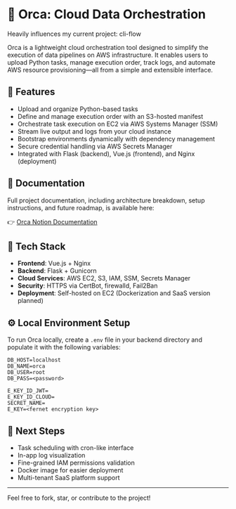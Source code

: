 # 🐳 Orca: Cloud Data Orchestration
Heavily influences my current project: cli-flow

Orca is a lightweight cloud orchestration tool designed to simplify the execution of data pipelines on AWS infrastructure. It enables users to upload Python tasks, manage execution order, track logs, and automate AWS resource provisioning—all from a simple and extensible interface.

## 🚀 Features

- Upload and organize Python-based tasks  
- Define and manage execution order with an S3-hosted manifest  
- Orchestrate task execution on EC2 via AWS Systems Manager (SSM)  
- Stream live output and logs from your cloud instance  
- Bootstrap environments dynamically with dependency management  
- Secure credential handling via AWS Secrets Manager  
- Integrated with Flask (backend), Vue.js (frontend), and Nginx (deployment)

## 📘 Documentation

Full project documentation, including architecture breakdown, setup instructions, and future roadmap, is available here:

👉 [Orca Notion Documentation](https://voltaic-lunge-eb6.notion.site/Orca-Cloud-Data-Orchestration-171312282f2d80af8208e5875aea11bc)

## 🔧 Tech Stack

- **Frontend**: Vue.js + Nginx  
- **Backend**: Flask + Gunicorn  
- **Cloud Services**: AWS EC2, S3, IAM, SSM, Secrets Manager  
- **Security**: HTTPS via CertBot, firewalld, Fail2Ban  
- **Deployment**: Self-hosted on EC2 (Dockerization and SaaS version planned)

## ⚙️ Local Environment Setup

To run Orca locally, create a `.env` file in your backend directory and populate it with the following variables:

```env
DB_HOST=localhost
DB_NAME=orca
DB_USER=root
DB_PASS=<password>

E_KEY_ID_JWT=
E_KEY_ID_CLOUD=
SECRET_NAME=
E_KEY=<fernet encryption key>
```


## 📌 Next Steps

- Task scheduling with cron-like interface
- In-app log visualization
- Fine-grained IAM permissions validation
- Docker image for easier deployment
- Multi-tenant SaaS platform support

---

Feel free to fork, star, or contribute to the project!
